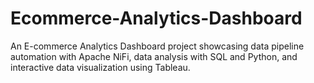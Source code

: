 # Ecommerce-Analytics-Dashboard
An E-commerce Analytics Dashboard project showcasing data pipeline automation with Apache NiFi, data analysis with SQL and Python, and interactive data visualization using Tableau.
